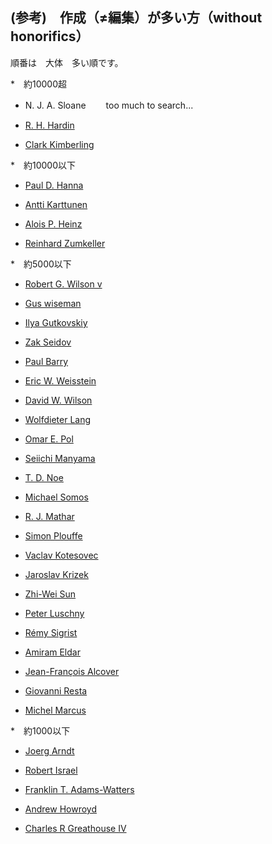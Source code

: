 ## (参考)　作成（≠編集）が多い方（without honorifics）

順番は　大体　多い順です。

*　約10000超

   - N. J. A. Sloane 　　too much to search...
   
   - [R. H. Hardin](https://oeis.org/search?q=author%3AR.+H.+Hardin)
   
   - [Clark Kimberling](https://oeis.org/search?q=author%3AClark+Kimberling)

*　約10000以下

   - [Paul D. Hanna](https://oeis.org/search?q=author%3APaul+D.+Hanna)
   
   - [Antti Karttunen](https://oeis.org/search?q=author%3AAntti+Karttunen)

   - [Alois P. Heinz](https://oeis.org/search?q=author%3AAlois+P.+Heinz)
   
   - [Reinhard Zumkeller](https://oeis.org/search?q=author%3AReinhard+Zumkeller)

*　約5000以下

   - [Robert G. Wilson v](https://oeis.org/search?q=author%3ARobert+G.+Wilson+v)

   - [Gus wiseman](https://oeis.org/search?q=author%3AGus+wiseman)

   - [Ilya Gutkovskiy](https://oeis.org/search?q=author%3AIlya+Gutkovskiy)
     
   - [Zak Seidov](https://oeis.org/search?q=author%3AZak+Seidov)
   
   - [Paul Barry](https://oeis.org/search?q=author%3APaul+Barry)
   
   - [Eric W. Weisstein](https://oeis.org/search?q=author%3AEric+W.+Weisstein)
   
   - [David W. Wilson](https://oeis.org/search?q=author%3ADavid+W.+Wilson)
   
   - [Wolfdieter Lang](https://oeis.org/search?q=author%3AWolfdieter+Lang)
   
   - [Omar E. Pol](https://oeis.org/search?q=author%3AOmar+E.+Pol)

   - [Seiichi Manyama](https://oeis.org/search?q=author%3ASeiichi+Manyama)
   
   - [T. D. Noe](https://oeis.org/search?q=author%3AT.+D.+Noe)
   
   - [Michael Somos](https://oeis.org/search?q=author%3AMichael+Somos)
   
   - [R. J. Mathar](https://oeis.org/search?q=author%3AR.+J.+Mathar)
   
   - [Simon Plouffe](https://oeis.org/search?q=author%3ASimon+Plouffe)

   - [Vaclav Kotesovec](https://oeis.org/search?q=author%3AVaclav+Kotesovec)
   
   - [Jaroslav Krizek](https://oeis.org/search?q=author%3aJaroslav%20Krizek)
     
   - [Zhi-Wei Sun](https://oeis.org/search?q=author%3AZhi-Wei+Sun)
   
   - [Peter Luschny](https://oeis.org/search?q=author%3APeter+Luschny)
   
   - [Rémy Sigrist](https://oeis.org/search?q=author%3ARémy+Sigrist)
   
   - [Amiram Eldar](https://oeis.org/search?q=author%3AAmiram+Eldar)
   
   - [Jean-François Alcover](https://oeis.org/search?q=author%3AJean-François+Alcover)
   
   - [Giovanni Resta](https://oeis.org/search?q=author%3AGiovanni+Resta)
   
   - [Michel Marcus](https://oeis.org/search?q=author%3AMichel+Marcus)

*　約1000以下

   - [Joerg Arndt](https://oeis.org/search?q=author%3AJoerg+Arndt)

   - [Robert Israel](https://oeis.org/search?q=author%3ARobert+Israel)
   
   - [Franklin T. Adams-Watters](https://oeis.org/search?q=author%3AFranklin+T.+Adams-Watters)

   - [Andrew Howroyd](https://oeis.org/search?q=author%3AAndrew+Howroyd)
   
   - [Charles R Greathouse IV](https://oeis.org/search?q=author%3ACharles+R+Greathouse+IV)

